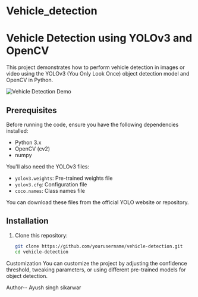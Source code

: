 # Vehicle_detection
# Vehicle Detection using YOLOv3 and OpenCV

This project demonstrates how to perform vehicle detection in images or video using the YOLOv3 (You Only Look Once) object detection model and OpenCV in Python.

![Vehicle Detection Demo](demo.gif)

## Prerequisites

Before running the code, ensure you have the following dependencies installed:

- Python 3.x
- OpenCV (cv2)
- numpy

You'll also need the YOLOv3 files:
- `yolov3.weights`: Pre-trained weights file
- `yolov3.cfg`: Configuration file
- `coco.names`: Class names file

You can download these files from the official YOLO website or repository.

## Installation

1. Clone this repository:
   ```bash
   git clone https://github.com/yourusername/vehicle-detection.git
   cd vehicle-detection
   
Customization
You can customize the project by adjusting the confidence threshold, tweaking parameters, or using different pre-trained models for object detection.

Author-- Ayush singh sikarwar